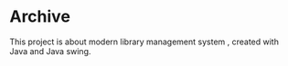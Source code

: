 # Archive
This project is about modern library management system , created with Java and Java swing.
